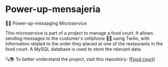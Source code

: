 # Power-up-mensajeria
📱💬 Power-up-messaging Microservice

This microservice is part of a project to manage a food court. It allows sending messages to the customer's cellphone 📲📩 using Twilio, with information related to the order they placed at one of the restaurants in the food court. A MySQL database is used to store the relevant data.

🔍📚 To better understand the project, visit this repository: ([Food court](https://github.com/Pipe1098/Power-up-plazoleta/blob/main/README.md))
